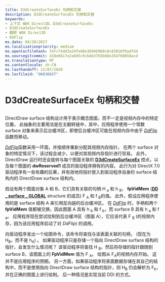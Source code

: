 ```yaml
---
title: D3dCreateSurfaceEx 句柄和交替
description: D3dCreateSurfaceEx 句柄和交替
keywords:
- 上下文 WDK Direct3D，D3dCreateSurfaceEx
- D3dCreateSurfaceEx
- 翻转 WDK Direct3D
- DdFlip
ms.date: 04/20/2017
ms.localizationpriority: medium
ms.openlocfilehash: fefcf4dd3a24fe88e3b94b960c0c83018f0adfd4
ms.sourcegitcommit: 418e6617e2a695c9cb4b37b5b60e264760858acd
ms.translationtype: MT
ms.contentlocale: zh-CN
ms.lasthandoff: 12/07/2020
ms.locfileid: "96836837"
---
```

# <a name="d3dcreatesurfaceex-handles-and-flip"></a>D3dCreateSurfaceEx 句柄和交替


## <span id="ddk_d3dcreatesurfaceex_handles_and_flip_gg"></span><span id="DDK_D3DCREATESURFACEEX_HANDLES_AND_FLIP_GG"></span>


DirectDraw surface 结构设计用于表示概念图面，而不一定是视频内存中的特定位置。 此抽象的主要用法是在主翻转链中，其中，应用程序使用一个常数 surface 对象来表示后台缓冲区，即使后台缓冲区可能在视频内存中由于 [*DdFlip*](/windows/win32/api/ddrawint/nc-ddrawint-pdd_surfcb_flip) 函数而移动。

[*DdFlip*](/windows/win32/api/ddrawint/nc-ddrawint-pdd_surfcb_flip)函数采用一环面，并按顺序重新分配其视频内存指针。 在两个 surface 对象的特定情况下，该过程会减少，以便对其视频内存指针进行贸易。 此外，DirectDraw 运行时还会旋转与每个图面关联的 [**D3dCreateSurfaceEx**](/windows/win32/api/ddrawint/nc-ddrawint-pdd_createsurfaceex) 控点，以及每个图面的 **dwReserved1** 成员的驱动程序拥有的内容。 此行为对 DirectX 7.0 驱动程序有一些有趣的后果，并有效地将指针嵌入到驱动程序自身的 surface 结构内的 DirectDraw surface 结构内。

假设有两个图面对象 A 和 B，它们具有关联的句柄 H <sub>a</sub> 和 h <sub>B</sub>， **fpVidMem** ([**DD \_ surface \_ GLOBAL**](/windows/win32/api/ddrawint/ns-ddrawint-dd_surface_global) structure 的成员) F <sub>A</sub> 和 f <sub>B</sub>的值。 此外，假设应用程序使用的是 surface 结构 A 来引用反向链的后台缓冲区。 在 [*DdFlip*](/windows/win32/api/ddrawint/nc-ddrawint-pdd_surfcb_flip) 时，手柄和两个 **fpVidMem** 值都被交换，因此图面 A 具有 h <sub>b</sub> 和 f <sub>b</sub>，而 surface B 具有 h <sub>a</sub> 和 f <sub>a</sub>。 应用程序现在尝试绘制到后台缓冲区（图面 A），它应该代表 F <sub>B</sub> (的视频内存，因为该应用程序启动了对 *DdFlip*) 的调用。

向驱动程序发出一个绘图命令，该命令将查找与该表面关联的句柄， (现在为 H<sub>B</sub>，而不是 h<sub>A</sub>) 。 如果驱动程序只是存储一个指向 DirectDraw surface 结构的指针，会发生什么情况呢？ 该驱动程序将查找 H <sub>B</sub>，然后将存储的指针跟随到 surface B，该图面上的 **FpVidMem** 值为 F <sub>A</sub>。 绘图从 F<sub>A</sub>的视频内存开始。 这并不是应用程序的预期。 另一方面，如果驱动程序将表面数据存储在其自己的结构中，而不是使用指向 DirectDraw surface 结构的指针，则 H<sub>B</sub> 仍会解析为 F<sub>b</sub>，并在正确的图面上进行绘制。 后一种情况是实现当前 DDI 的方式。

 

